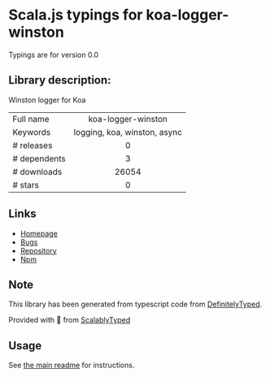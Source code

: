 
# Scala.js typings for koa-logger-winston

Typings are for version 0.0

## Library description:
Winston logger for Koa

|                    |                 |
| ------------------ | :-------------: |
| Full name          | koa-logger-winston |
| Keywords           | logging, koa, winston, async |
| # releases         | 0 |
| # dependents       | 3 |
| # downloads        | 26054 |
| # stars            | 0 |

## Links
- [Homepage](https://github.com/selbyk/koa-logger-winston#readme)
- [Bugs](https://github.com/selbyk/koa-logger-winston/issues)
- [Repository](https://github.com/selbyk/koa-logger-winston)
- [Npm](https://www.npmjs.com/package/koa-logger-winston)
    


## Note
This library has been generated from typescript code from [DefinitelyTyped](https://definitelytyped.org).

Provided with :purple_heart: from [ScalablyTyped](https://github.com/oyvindberg/ScalablyTyped)

## Usage
See [the main readme](../../readme.md) for instructions.


